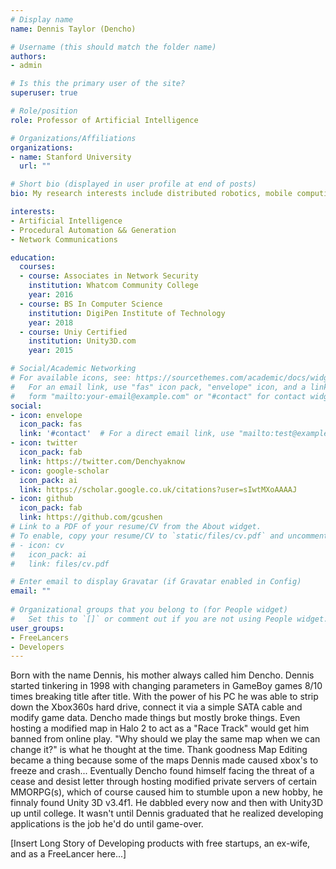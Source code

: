 ```yaml
---
# Display name
name: Dennis Taylor (Dencho)

# Username (this should match the folder name)
authors:
- admin

# Is this the primary user of the site?
superuser: true

# Role/position
role: Professor of Artificial Intelligence

# Organizations/Affiliations
organizations:
- name: Stanford University
  url: ""

# Short bio (displayed in user profile at end of posts)
bio: My research interests include distributed robotics, mobile computing and programmable matter.

interests:
- Artificial Intelligence
- Procedural Automation && Generation
- Network Communications

education:
  courses:
  - course: Associates in Network Security
    institution: Whatcom Community College
    year: 2016
  - course: BS In Computer Science
    institution: DigiPen Institute of Technology
    year: 2018
  - course: Uniy Certified
    institution: Unity3D.com
    year: 2015

# Social/Academic Networking
# For available icons, see: https://sourcethemes.com/academic/docs/widgets/#icons
#   For an email link, use "fas" icon pack, "envelope" icon, and a link in the
#   form "mailto:your-email@example.com" or "#contact" for contact widget.
social:
- icon: envelope
  icon_pack: fas
  link: '#contact'  # For a direct email link, use "mailto:test@example.org".
- icon: twitter
  icon_pack: fab
  link: https://twitter.com/Denchyaknow
- icon: google-scholar
  icon_pack: ai
  link: https://scholar.google.co.uk/citations?user=sIwtMXoAAAAJ
- icon: github
  icon_pack: fab
  link: https://github.com/gcushen
# Link to a PDF of your resume/CV from the About widget.
# To enable, copy your resume/CV to `static/files/cv.pdf` and uncomment the lines below.  
# - icon: cv
#   icon_pack: ai
#   link: files/cv.pdf

# Enter email to display Gravatar (if Gravatar enabled in Config)
email: ""
  
# Organizational groups that you belong to (for People widget)
#   Set this to `[]` or comment out if you are not using People widget.  
user_groups:
- FreeLancers
- Developers
---
```


Born with the name Dennis, his mother always called him Dencho.
Dennis started tinkering in 1998 with changing parameters in GameBoy games 8/10 times breaking title after title.
With the power of his PC he was able to strip down the Xbox360s hard drive, connect it via a simple SATA cable and modify game data.
Dencho made things but mostly broke things. Even hosting a modified map in Halo 2 to act as a "Race Track" would get him banned from online play.
"Why should we play the same map when we can change it?" is what he thought at the time. Thank goodness Map Editing became a thing because some of the maps Dennis made caused xbox's to freeze and crash...
Eventually Dencho found himself facing the threat of a cease and desist letter through hosting modified private servers of certain MMORPG(s), which of course caused him to 
stumble upon a new hobby, he finnaly found Unity 3D v3.4f1. 
He dabbled every now and then with Unity3D up until college. It wasn't until Dennis graduated that he realized developing applications is the job he'd do until game-over.

[Insert Long Story of Developing products with free startups, an ex-wife, and as a FreeLancer here...]



